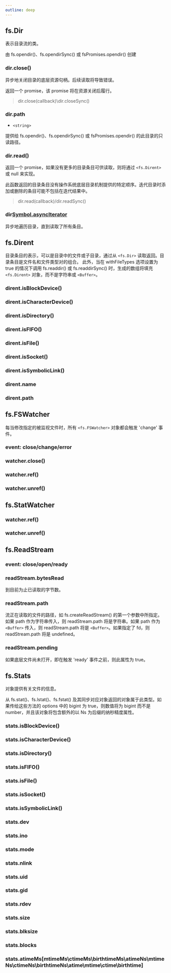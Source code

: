 ```yaml
---
outline: deep
---
```


## fs.Dir

表示目录流的类。

由 fs.opendir()、fs.opendirSync() 或 fsPromises.opendir() 创建

### dir.close()

异步地关闭目录的底层资源句柄。后续读取将导致错误。

返回一个 promise，该 promise 将在资源关闭后履行。

>dir.close(callback)\dir.closeSync()

### dir.path

- `<string>`

提供给 fs.opendir()、fs.opendirSync() 或 fsPromises.opendir() 的此目录的只读路径。

### dir.read()

返回一个 promise，如果没有更多的目录条目可供读取，则将通过 `<fs.Dirent>` 或 null 来实现。

此函数返回的目录条目没有操作系统底层目录机制提供的特定顺序。迭代目录时添加或删除的条目可能不包括在迭代结果中。

>dir.read(callback)/dir.readSync()

### dir[Symbol.asyncIterator]()

异步地遍历目录，直到读取了所有条目。

## fs.Dirent

目录条目的表示，可以是目录中的文件或子目录，通过从 `<fs.Dir>` 读取返回。目录条目是文件名和文件类型对的组合。
此外，当在 withFileTypes 选项设置为 true 的情况下调用 fs.readdir() 或 fs.readdirSync() 时，生成的数组将填充 `<fs.Dirent>` 对象，而不是字符串或 `<Buffer>`。

### dirent.isBlockDevice()

### dirent.isCharacterDevice()

### dirent.isDirectory()

### dirent.isFIFO()

### dirent.isFile()

### dirent.isSocket()

### dirent.isSymbolicLink()

### dirent.name

### dirent.path

## fs.FSWatcher

每当修改指定的被监视文件时，所有 `<fs.FSWatcher>` 对象都会触发 'change' 事件。

### event: close/change/error

### watcher.close()

### watcher.ref()

### watcher.unref()

## fs.StatWatcher

### watcher.ref()

### watcher.unref()

## fs.ReadStream

### event: close/open/ready

### readStream.bytesRead

到目前为止已读取的字节数。

### readStream.path

流正在读取的文件的路径，如 fs.createReadStream() 的第一个参数中所指定。如果 path 作为字符串传入，则 readStream.path 将是字符串。如果 path 作为 `<Buffer>` 传入，则 readStream.path 将是 `<Buffer>`。如果指定了 fd，则 readStream.path 将是 undefined。

### readStream.pending

如果底层文件尚未打开，即在触发 'ready' 事件之前，则此属性为 true。

## fs.Stats

对象提供有关文件的信息。

从 fs.stat()、fs.lstat()、fs.fstat() 及其同步对应对象返回的对象属于此类型。如果传给这些方法的 options 中的 bigint 为 true，则数值将为 bigint 而不是 number，并且该对象将包含额外的以 Ns 为后缀的纳秒精度属性。

### stats.isBlockDevice()

### stats.isCharacterDevice()

### stats.isDirectory()

### stats.isFIFO()

### stats.isFile()

### stats.isSocket()

### stats.isSymbolicLink()

### stats.dev

### stats.ino

### stats.mode

### stats.nlink

### stats.uid

### stats.gid

### stats.rdev

### stats.size

### stats.blksize

### stats.blocks

### stats.atimeMs[mtimeMs\ctimeMs\birthtimeMs\atimeNs\mtimeNs\ctimeNs\birthtimeNs\atime\mtime\ctime\birthtime]